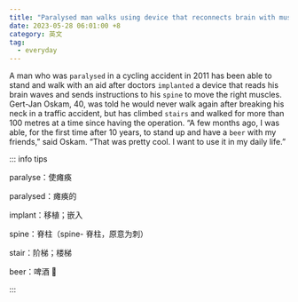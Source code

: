 ```yaml
---
title: "Paralysed man walks using device that reconnects brain with muscles"
date: 2023-05-28 06:01:00 +8
category: 英文
tag:
  - everyday
---
```


A man who was `paralysed` in a cycling accident in 2011 has been able to stand and walk with an aid after doctors `implanted` a device that reads his brain waves and sends instructions to his `spine` to move the right muscles. Gert-Jan Oskam, 40, was told he would never walk again after breaking his neck in a traffic accident, but has climbed `stairs` and walked for more than 100 metres at a time since having the operation. “A few months ago, I was able, for the first time after 10 years, to stand up and have a `beer` with my friends,” said Oskam. “That was pretty cool. I want to use it in my daily life.”

::: info tips

paralyse：使瘫痪

paralysed：瘫痪的

implant：移植；嵌入

spine：脊柱（spine- 脊柱，原意为刺）

stair：阶梯；楼梯

beer：啤酒 🍺

:::

